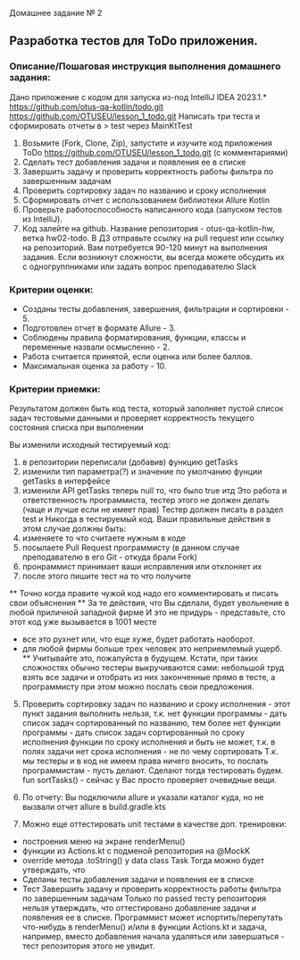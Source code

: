 Домашнее задание № 2 
## Разработка тестов для ToDo приложения.

### Описание/Пошаговая инструкция выполнения домашнего задания:
Дано приложение с кодом для запуска из-под IntelliJ IDEA 2023.1.*
https://github.com/otus-qa-kotlin/todo.git
https://github.com/OTUSEU/lesson_1_todo.git
Написать три теста и сформировать отчеты в > test через MainKtTest

1. Возьмите (Fork, Clone, Zip), запустите и изучите код приложения ToDo  https://github.com/OTUSEU/lesson_1_todo.git (с комментариями)
2. Сделать тест добавления задачи и появления ее в списке 
3. Завершить задачу и проверить корректность работы фильтра по завершенным задачам
4. Проверить сортировку задач по названию и сроку исполнения
5. Сформировать отчет с использованием библиотеки Allure Kotlin
6. Проверьте работоспособность написанного кода (запуском тестов из IntelliJ).
7. Код залейте на github. Название репозитория - otus-qa-kotlin-hw, ветка hw02-todo.
   В ДЗ отправьте ссылку на pull request или ссылку на репозиторий.
   Вам потребуется 90-120 минут на выполнения задания.
   Если возникнут сложности, вы всегда можете обсудить их с одногруппниками или задать вопрос преподавателю Slack

### Критерии оценки:
* Созданы тесты добавления, завершения, фильтрации и сортировки - 5.
* Подготовлен отчет в формате Allure - 3.
* Соблюдены правила форматирования, функции, классы и переменные назвали осмысленно - 2.
* Работа считается принятой, если оценка или более баллов.
* Максимальная оценка за работу - 10.
      
### Критерии приемки:
Результатом должен быть код теста, который заполняет пустой список задач тестовыми данными
и проверяет корректность текущего состояния списка при выполнении

Вы изменили исходный тестируемый код:
1. в репозитории переписали (добавив) функцию getTasks
2. изменили тип параметра(?) и значение по умолчанию фунции getTasks в интерфейсе
3. изменили API getTasks теперь null то, что было true итд
Это работа и ответственность программиста, тестер этого не должен делать (чаще и лучше если не имеет прав)
Тестер должен писать в раздел test и Никогда в тестируемый код.
Ваши правильные действия в этом случае должны быть:
1. изменяете то что считаете нужным в коде
2. посылаете Pull Request программисту (в данном случае преподавателю в его Git - откуда брали Fork)
3. пронраммист принимает ваши исправления или отклоняет их
4. после этого пишите тест на то что получите

** Точно когда правите чужой код надо его комментировать и писать свои объяснения
** За те действия, что Вы сделали, будет увольнение в любой приличной западной фирме
И это не придурь - представьте, сто этот код уже вызывается в 1001 месте 
- все это рухнет или, что еще хуже, будет работать наоборот.
- для любой фирмы больше трех человек это неприемлемый ущерб.
** Учитывайте это, пожалуйста в будущем.
Кстати, при таких сложностях обычно тестеры выкручиваются сами:
небольшой труд взять все задачи и отобрать из них законченные 
прямо в тесте, а программисту при этом можно послать свои предложения.

5. Проверить сортировку задач по названию и сроку исполнения - этот пункт задания выполнить нельзя, т.к.
   нет функции программы - дать список задач сортированный по названию,
   тем более нет функции программы - дать список задач сортированный по сроку исполнения
   функции по сроку исполнения и быть не может, т.к. в полях задачи нет срока исполнения - не по чему сортировать
   Т.к. мы тестеры и в код не имеем права ничего вносить, то послать программистам - пусть делают.
   Сделают тогда тестировать будем.
   fun sortTasks() - сейчас у Вас просто проверяет очевидные вещи.
   
6. По отчету: Вы подключили allure и указали каталог куда, но не вызвали отчет allure в build.gradle.kts
7. Можно еще оттестировать unit тестами в качестве доп. тренировки:
- построения меню на экране renderMenu()
- функции из Actions.kt с подменой репозитория на @MockK
- override метода .toString() у data class Task
  Тогда можно будет утверждать, что
- Сделаны тесты добавления задачи и появления ее в списке
- Тест Завершить задачу и проверить корректность работы фильтра по завершенным задачам
  Только по passed тесту репозитория нельзя утверждать, что оттестировано добавление задачи и появления ее в списке.
  Программист может испортить/перепутать что-нибудь в renderMenu() и/или в функции Actions.kt и задача, например,
  вместо добавления начала удаляться или завершаться - тест репозитория этого не увидит.
